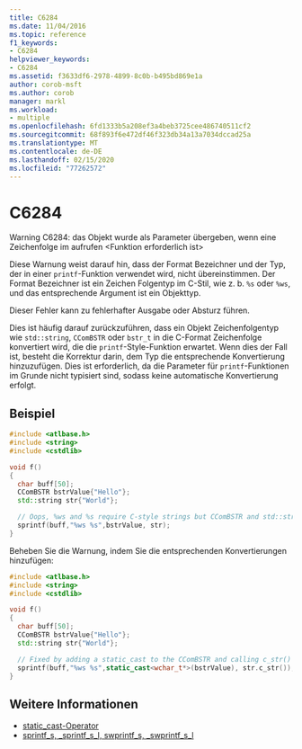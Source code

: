 ```yaml
---
title: C6284
ms.date: 11/04/2016
ms.topic: reference
f1_keywords:
- C6284
helpviewer_keywords:
- C6284
ms.assetid: f3633df6-2978-4899-8c0b-b495bd869e1a
author: corob-msft
ms.author: corob
manager: markl
ms.workload:
- multiple
ms.openlocfilehash: 6fd1333b5a208ef3a4beb3725cee486740511cf2
ms.sourcegitcommit: 68f893f6e472df46f323db34a13a7034dccad25a
ms.translationtype: MT
ms.contentlocale: de-DE
ms.lasthandoff: 02/15/2020
ms.locfileid: "77262572"
---
```

# <a name="c6284"></a>C6284
Warning C6284: das Objekt wurde als Parameter übergeben, wenn eine Zeichenfolge im aufrufen \<Funktion erforderlich ist\>

 Diese Warnung weist darauf hin, dass der Format Bezeichner und der Typ, der in einer `printf`-Funktion verwendet wird, nicht übereinstimmen.  Der Format Bezeichner ist ein Zeichen Folgentyp im C-Stil, wie z. b. `%s` oder `%ws`, und das entsprechende Argument ist ein Objekttyp.

 Dieser Fehler kann zu fehlerhafter Ausgabe oder Absturz führen.

 Dies ist häufig darauf zurückzuführen, dass ein Objekt Zeichenfolgentyp wie `std::string`, `CComBSTR` oder `bstr_t` in die C-Format Zeichenfolge konvertiert wird, die die `printf`-Style-Funktion erwartet.  Wenn dies der Fall ist, besteht die Korrektur darin, dem Typ die entsprechende Konvertierung hinzuzufügen.  Dies ist erforderlich, da die Parameter für `printf`-Funktionen im Grunde nicht typisiert sind, sodass keine automatische Konvertierung erfolgt.

## <a name="example"></a>Beispiel

```cpp
#include <atlbase.h>
#include <string>
#include <cstdlib>

void f()
{
  char buff[50];
  CComBSTR bstrValue{"Hello"};
  std::string str{"World"};

  // Oops, %ws and %s require C-style strings but CComBSTR and std::strings are being passed instead
  sprintf(buff,"%ws %s",bstrValue, str);
}
```
Beheben Sie die Warnung, indem Sie die entsprechenden Konvertierungen hinzufügen:
```cpp
#include <atlbase.h>
#include <string>
#include <cstdlib>

void f()
{
  char buff[50];
  CComBSTR bstrValue{"Hello"};
  std::string str{"World"};

  // Fixed by adding a static_cast to the CComBSTR and calling c_str() on the std::string
  sprintf(buff,"%ws %s",static_cast<wchar_t*>(bstrValue), str.c_str());
}
```

## <a name="see-also"></a>Weitere Informationen

- [static_cast-Operator](/cpp/cpp/static-cast-operator)
- [sprintf_s, _sprintf_s_l, swprintf_s, _swprintf_s_l](/cpp/c-runtime-library/reference/sprintf-s-sprintf-s-l-swprintf-s-swprintf-s-l)

